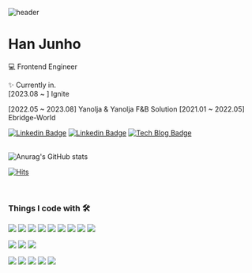 ![header](https://capsule-render.vercel.app/api?type=wave&color=auto&height=300&section=header&text=%20igoman2&fontSize=90)

# Han Junho
💻   Frontend Engineer





✨ Currently in.   
[2023.08 ~ ] Ignite


[2022.05 ~ 2023.08] Yanolja & Yanolja F&B Solution
[2021.01 ~ 2022.05] Ebridge-World


[![Linkedin Badge](https://img.shields.io/badge/-LinkedIn-blue?style=flat-square&logo=Linkedin&logoColor=white&link=https://www.linkedin.com/in/준호-한-382ba1224/)](https://www.linkedin.com/in/준호-한-382ba1224/)  [![Linkedin Badge](https://img.shields.io/badge/-Notion-white?style=flat-square&logo=Notion&logoColor=black&link=https://fascinated-stem-a42.notion.site/CS-eed6132395614da385636b300b4ce19d)](https://fascinated-stem-a42.notion.site/CS-eed6132395614da385636b300b4ce19d)  [![Tech Blog Badge](http://img.shields.io/badge/-Blog-yellow?style=flat-square&logo=tistory&link=https://igoman2.tistory.com/)](https://igoman2.tistory.com/)  
<br/>

  ![Anurag's GitHub stats](https://github-readme-stats.vercel.app/api?username=igoman2&show_icons=true&theme=radical)  
  
  [![Hits](https://hits.seeyoufarm.com/api/count/incr/badge.svg?url=https%3A%2F%2Fgithub.com%2Figoman2%2Fhit-counter&count_bg=%23FF67C2&title_bg=%23555555&icon=&icon_color=%23E7E7E7&title=hits&edge_flat=true)](https://hits.seeyoufarm.com)


<br/>


### Things I code with 🛠 


![](https://img.shields.io/badge/HTML5-E34F26?style=flat-square&logo=html5&logoColor=white)
![](https://img.shields.io/badge/CSS3-1572B6?style=flat-square&logo=css3&logoColor=white)
![](https://img.shields.io/badge/JavaScript-F7DF1E?style=flat-square&logo=JavaScript&logoColor=white)
![](https://img.shields.io/badge/TypeScript-3178C6?style=flat-square&logo=TypeScript&logoColor=white)
![](https://img.shields.io/badge/React-61DAFB?style=flat-square&logo=React&logoColor=white)
![](https://img.shields.io/badge/Next.js-000000?style=flat-square&logo=Next.js&logoColor=white)
![](https://img.shields.io/badge/Vue-4FC08D?style=flat-square&logo=Vue.js&logoColor=white)
![](https://img.shields.io/badge/Android-3DDC84?style=flat-square&logo=Android&logoColor=white)
![](https://img.shields.io/badge/Node.js-339933?style=flat-square&logo=Node.js&logoColor=white)
<!-- ![](https://img.shields.io/badge/Nuxt.js-00DC82?style=flat-square&logo=Nuxt.js&logoColor=white) -->
![](https://img.shields.io/badge/Vuetify-1867C0?style=flat-square&logo=Vuetify&logoColor=white)
![](https://img.shields.io/badge/StyledComponent-DB7093?style=flat-square&logo=Styled-components&logoColor=white)
![](https://img.shields.io/badge/Sass-CC6699?style=flat-square&logo=Sass&logoColor=white)

![](https://img.shields.io/badge/Git-F05032?style=flat-square&logo=Git&logoColor=white)
![](https://img.shields.io/badge/NPM-CB3837?style=flat-square&logo=NPM&logoColor=white)
![](https://img.shields.io/badge/Webpack-8DD6F9?style=flat-square&logo=Webpack&logoColor=white)
![](https://img.shields.io/badge/ESLint-4B32C3?style=flat-square&logo=ESLint&logoColor=white)
![](https://img.shields.io/badge/Prettier-F7B93E?style=flat-square&logo=Prettier&logoColor=white)
